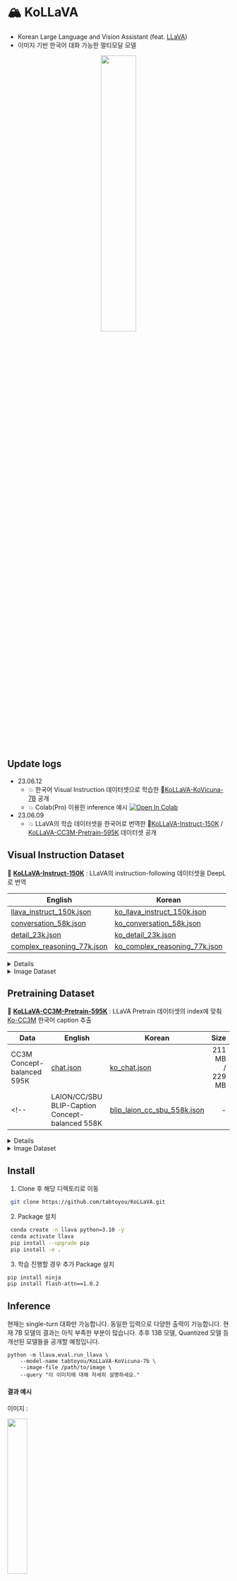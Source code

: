 # 🏔️ KoLLaVA
- Korean Large Language and Vision Assistant (feat. [LLaVA](https://llava-vl.github.io/))
- 이미지 기반 한국어 대화 가능한 멀티모달 모델
 
<p align="center">
    <a href="https://cocoa-t.tistory.com/entry/%EB%85%BC%EB%AC%B8-%EB%A6%AC%EB%B7%B0-LLaVA-Large-Language-and-Vision-Assistant-Visual-Instruction-Tuning"><img src="images/Logo_.png" width="40%"></a> 
</p> 
<!--  <br>
    Generated by <a href="https://wrtn.ai/">wrtn</a> via "한라산 배경의 귀여운 흰 진돗개를 단순한 형태의 만화 이미지로 그려줘"
 -->
    

## Update logs
- 23.06.12 
    - 💥 한국어 Visual Instruction 데이터셋으로 학습한 🤗[KoLLaVA-KoVicuna-7B](https://huggingface.co/tabtoyou/KoLLaVA-KoVicuna-7b) 공개
    - 💥 Colab(Pro) 이용한 inference 예시  <a style='display:inline' target="_blank" href="https://colab.research.google.com/github/tabtoyou/KoLLaVA/blob/main/KoLLaVA-Kovicuna-7b_inference_test.ipynb">
          <img src="https://colab.research.google.com/assets/colab-badge.svg" alt="Open In Colab"/>
        </a>
- 23.06.09 
    - 💥 LLaVA의 학습 데이터셋을 한국어로 번역한 🤗[KoLLaVA-Instruct-150K](https://huggingface.co/datasets/tabtoyou/KoLLaVA-Instruct-150k) / [KoLLaVA-CC3M-Pretrain-595K](https://huggingface.co/datasets/tabtoyou/KoLLaVA-CC3M-Pretrain-595K) 데이터셋 공개
    
    
## Visual Instruction Dataset 
🤗 [**KoLLaVA-Instruct-150K**](https://huggingface.co/datasets/tabtoyou/KoLLaVA-Instruct-150k) : LLaVA의 instruction-following 데이터셋을 DeepL로 번역


| English | Korean |
| --- | --- |
| [llava_instruct_150k.json](https://huggingface.co/datasets/liuhaotian/LLaVA-Instruct-150K/raw/main/llava_instruct_150k.json) | [ko_llava_instruct_150k.json](https://huggingface.co/datasets/tabtoyou/KoLLaVA-Instruct-150k/blob/main/ko_llava_instruct_150k.json) |
| [conversation_58k.json](https://huggingface.co/datasets/liuhaotian/LLaVA-Instruct-150K/raw/main/conversation_58k.json) | [ko_conversation_58k.json](https://huggingface.co/datasets/tabtoyou/KoLLaVA-Instruct-150k/blob/main/ko_conversation_58k.json) |
| [detail_23k.json](https://huggingface.co/datasets/liuhaotian/LLaVA-Instruct-150K/raw/main/detail_23k.json) | [ko_detail_23k.json](https://huggingface.co/datasets/tabtoyou/KoLLaVA-Instruct-150k/blob/main/ko_detail_23k.json) |
| [complex_reasoning_77k.json](https://huggingface.co/datasets/liuhaotian/LLaVA-Instruct-150K/raw/main/complex_reasoning_77k.json) | [ko_complex_reasoning_77k.json](https://huggingface.co/datasets/tabtoyou/KoLLaVA-Instruct-150k/blob/main/ko_complex_reasoning_77k.json) |

<details>
<summary>Details</summary>
<div markdown="1">
 
&nbsp;&nbsp;&nbsp;&nbsp; Visual instruction tuning에 사용하는 instruction-following 데이터는 GPT-4로 생성된 데이터입니다. 이때 GPT-4의 인풋으로는 텍스트만 넣어줍니다(이미지 X). 구체적으로는 image-text pair 데이터셋인 COCO의 텍스트 정보(caption, bounding box)만을 이용해 instruction-following 형식의 데이터를 생성한 것입니다. 이러한 데이터 생성 파이프라인이 궁금하신 분은 [블로그](https://cocoa-t.tistory.com/entry/%EB%85%BC%EB%AC%B8-%EB%A6%AC%EB%B7%B0-LLaVA-Large-Language-and-Vision-Assistant-Visual-Instruction-Tuning)를 참고해주세요. 

</div>
</details>


<details>
<summary>Image Dataset</summary>
<div markdown="1">

Finetuning에 사용되는 이미지 데이터셋은 [COCO-train2014](https://cocodataset.org/#home) 입니다. 
 ```bash
 wget http://images.cocodataset.org/zips/train2014.zip
 ```
 
 
</div>
</details>

## Pretraining Dataset 
🤗 [**KoLLaVA-CC3M-Pretrain-595K**](https://huggingface.co/datasets/tabtoyou/KoLLaVA-CC3M-Pretrain-595K) : LLaVA Pretrain 데이터셋의 index에 맞춰 [Ko-CC3M](https://github.com/QuoQA-NLP/Ko-conceptual-captions) 한국어 caption 추출



| Data | English | Korean | Size |
| --- |  --- | --- | ---: |
| CC3M Concept-balanced 595K | [chat.json](https://huggingface.co/datasets/liuhaotian/LLaVA-CC3M-Pretrain-595K/raw/main/chat.json) | [ko_chat.json](https://huggingface.co/datasets/tabtoyou/KoLLaVA-CC3M-Pretrain-595K/blob/main/ko_chat.json) | 211 MB / 229 MB
<!-- | LAION/CC/SBU BLIP-Caption Concept-balanced 558K | [blip_laion_cc_sbu_558k.json](https://huggingface.co/datasets/liuhaotian/LLaVA-Pretrain/raw/main/blip_laion_cc_sbu_558k.json) | - |  [metadata.json](#) | 181 MB -->

<details>
<summary>Details</summary>
<div markdown="1">

&nbsp;&nbsp;&nbsp;&nbsp; 사전학습 데이터셋은 image-text pair 데이터셋인 [CC3M](https://ai.google.com/research/ConceptualCaptions/)을 필터링해 595K개로 이루어져 있습니다. 데이터셋 구조와 영어 버전 다운로드 방법에 대한 자세한 설명은 [여기](https://huggingface.co/datasets/liuhaotian/LLaVA-CC3M-Pretrain-595K)를, 한국어 데이터셋은 [여기](https://huggingface.co/datasets/tabtoyou/KoLLaVA-CC3M-Pretrain-595K)를 참고하세요. (주의 : DeepL로 번역한 결과가 아니며, 품질이 조금 떨어질 수 있습니다.)
 
</div>
</details>

<details>
<summary>Image Dataset</summary>
<div markdown="1">

[`images.zip`](https://huggingface.co/datasets/liuhaotian/LLaVA-CC3M-Pretrain-595K/blob/main/images.zip) - LLaVA의 저자들은 사전학습에 사용한 이미지 파일도 공유했습니다. 이 이미지 파일은 연구 외에 다른 용도로 사용해서는 안 되며, 이미지의 사용은 CC3M의 라이선스를 준수해야 합니다. 원본 CC3M 데이터셋 소유자 혹은 참조된 이미지의 소유자가 요청할 경우 언제든지 해당 이미지는 삭제될 수 있습니다.

</div>
</details>

## Install
1. Clone 후 해당 디렉토리로 이동
```bash
 git clone https://github.com/tabtoyou/KoLLaVA.git
 ```
2. Package 설치
```bash
 conda create -n llava python=3.10 -y
 conda activate llava
 pip install --upgrade pip 
 pip install -e .
 ```
3. 학습 진행할 경우 추가 Package 설치
```bash
pip install ninja
pip install flash-attn==1.0.2 
```

## Inference
현재는 single-turn 대화만 가능합니다. 동일한 입력으로 다양한 출력이 가능합니다. 현재 7B 모델의 결과는 아직 부족한 부분이 많습니다. 추후 13B 모델, Quantized 모델 등 개선된 모델들을 공개할 예정입니다.
```Shell
python -m llava.eval.run_llava \
    --model-name tabtoyou/KoLLaVA-KoVicuna-7b \
    --image-file /path/to/image \
    --query "이 이미지에 대해 자세히 설명하세요."
```

#### 결과 예시
이미지 :

<a href="https://cocoa-t.tistory.com/entry/%EB%85%BC%EB%AC%B8-%EB%A6%AC%EB%B7%B0-LLaVA-Large-Language-and-Vision-Assistant-Visual-Instruction-Tuning"><img src="images/food.png" width="30%"></a>


질문 :
> 이미지 속 재료들로 어떤 음식을 만들 수 있을까요?

답변 :

case1)

>  이미지에는 냉장고 문이 열려 있고 내부에 다양한 식품이 가득 차 있습니다. 냉장고에는 블루베리, 딸기, 당근, 우유, 버터, 코코넛 및 기타 과일과 채소가 들어 있습니다. 이러한 재료를 사용하여 맛있는 간식이나 식사를 만들 수 있습니다. 예를 들어 블루베리와 딸기를 섞어 블루베리 딸기 샐러드를 만들 수 있습니다. 또는 당근과 우유를 섞어 당근 샐러드를 만들거나 당근을 버터와 함께 구워 따뜻하게 먹을 수 있습니다. 또한 버터와 코코넛을 사용하여 코코넛 버터 파르페를 만들 수도 있습니다. 이러한 재료를 사용하여 창의력을 발휘하여 맛있는 간식이나 식사를 만들 수 있습니다.


case2)

>  이미지에는 다양한 식품이 있는 냉장고가 있습니다. 냉장고에는 과일, 빵, 우유, 물, 주스, 달걀, 치즈, 버터, 베리류, 블루베리, 딸기, 당근 등 다양한 식품이 들어 있습니다. 이러한 재료를 사용하여 다양한 요리를 만들 수 있습니다. 몇 가지 가능한 옵션은 다음과 같습니다:
>
>1. 과일 샐러드: 베리류, 딸기, 당근을 섞어 신선하고 건강한 샐러드를 만들 수 있습니다.
>2. 과일 베이스 스무디: 베리류, 딸기, 당근을 섞어 상큼한 스무디를 만들어 보세요.
>3. 과일 샌드위치: 베리류, 딸기, 당근을 샌드위치 빵에 얹어 맛있는 샌드위치를 만들어 보세요.
>4. 과일 디저트: 베리류, 딸기, 당근을 섞어 과일 코블러나 팬케이크와 같은 달콤한 디저트를 만들어 보세요.
>5. 과일 기반 요리: 베리류, 딸기, 당근을 샐러드나 수프에 넣어 맛있는 요리를 만들어 보세요.
>
>이는 몇 가지 예에 불과하며, 냉장고에 있는 다양한 식품을 사용하여 다양한 요리를 만들 수 있는 가능성은 무궁무진합니다.

## Training
클라우드 GPU 대여 서비스인 [vast.ai](https://vast.ai/)를 이용해 학습을 진행했습니다. 4개의 A100(80GB) GPU를 대여했으며 Disk Space는 200GB 이상을 추천드립니다(시간 당 약 `$7.44`). 인스턴스 생성 시 Docker image로 `pytorch/pytorch:2.0.1-cuda11.7-cudnn8-devel` 를 사용했습니다. 

### Pretrain
`./scripts/pretrain_lightning.sh`
```Shell
#!/bin/bash

WEIGHT_VERSION=$1

# Pretraining (5~6 hours on 4 A100/80GB GPU)
torchrun --nnodes=1 --nproc_per_node=4 --master_port=25001 \
   llava/train/train_mem.py \
   --model_name_or_path junelee/ko_vicuna_7b \
   --version $WEIGHT_VERSION \
   --data_path /path/to/ko_chat.json \
   --image_folder /path/to/CC3M_images \
   --vision_tower openai/clip-vit-large-patch14 \
   --tune_mm_mlp_adapter True \
   --mm_vision_select_layer -2 \
   --mm_use_im_start_end \
   --bf16 True \
   --output_dir ./checkpoints/kollava-lightning-7b-pretrain \
   --num_train_epochs 1 \
   --per_device_train_batch_size 32 \
   --per_device_eval_batch_size 4 \
   --gradient_accumulation_steps 1 \
   --evaluation_strategy "no" \
   --save_strategy "steps" \
   --save_steps 2400 \
   --save_total_limit 1 \
   --learning_rate 2e-3 \
   --weight_decay 0. \
   --warmup_ratio 0.03 \
   --lr_scheduler_type "cosine" \
   --logging_steps 1 \
   --tf32 True \
   --model_max_length 2048 \
   --gradient_checkpointing True \
   --dataloader_num_workers 4 \
   --lazy_preprocess True \
   --report_to wandb

# Extract projector features
python scripts/extract_mm_projector.py \
 --model_name_or_path ./checkpoints/kollava-lightning-7b-pretrain \
 --output ./checkpoints/mm_projector/kollava-lightning-7b-pretrain.bin
```

Run
```shell
sh scripts/pretrain_lightning.sh v0
```


### Visual instruction tuning (Finetune)
`./scripts/finetune_lightning.sh`
```shell
#!/bin/bash

WEIGHT_VERSION=$1

# Visual instruction tuning (6~7 hour on 4 A100/80GB GPU)
torchrun --nnodes=1 --nproc_per_node=4 --master_port=25001 \
    llava/train/train_mem.py \
    --model_name_or_path junelee/ko_vicuna_7b \
    --version $WEIGHT_VERSION \
    --data_path /path/to/ko_llava_instruct_150k.json \
    --image_folder /path/to/coco/train2014 \
    --vision_tower openai/clip-vit-large-patch14 \
    --pretrain_mm_mlp_adapter ./checkpoints/mm_projector/kollava-lightning-7b-pretrain.bin \
    --mm_vision_select_layer -2 \
    --mm_use_im_start_end True \
    --bf16 True \
    --output_dir ./checkpoints/kollava-lightning-7b-finetune \
    --num_train_epochs 1 \
    --per_device_train_batch_size 16 \
    --per_device_eval_batch_size 4 \
    --gradient_accumulation_steps 1 \
    --evaluation_strategy "no" \
    --save_strategy "steps" \
    --save_steps 1500 \
    --save_total_limit 1 \
    --learning_rate 2e-5 \
    --weight_decay 0. \
    --warmup_ratio 0.03 \
    --lr_scheduler_type "cosine" \
    --logging_steps 1 \
    --tf32 True \
    --fsdp "full_shard auto_wrap" \
    --fsdp_transformer_layer_cls_to_wrap 'LlamaDecoderLayer' \
    --model_max_length 2048 \
    --gradient_checkpointing True \
    --dataloader_num_workers 4 \
    --lazy_preprocess True \
    --report_to wandb
```

Run
```shell
sh scripts/finetune_lightning.sh v0
```

  

## To-do
- [x] Finetuning 데이터셋 한국어 번역 (LLaVA-Instruct-150K)
- [x] Pretraining 데이터셋 한국어 번역 (LLaVA-CC3M-Pretrain-595K)
- [x] LLaVA 모델에서 Vicuna -> KoVicuna-7B 대체 후 학습
- [ ] KoLLaVA-13B 모델 학습 및 허깅페이스 공개
- [ ] QLoRA 이용해 low GPU memory에서도 학습할 수 있도록 (RTX 3090 등)
- [ ] KoLLaVA의 linear layer를 Q-former로 업데이트([InstructBLIP](https://arxiv.org/abs/2305.06500))


---

## 🌋 LLaVA: Large Language and Vision Assistant

*Visual instruction tuning towards large language and vision models with GPT-4 level capabilities.*

[[Project Page](https://llava-vl.github.io/)] [[Paper](https://arxiv.org/abs/2304.08485)] [[Demo](https://llava.hliu.cc/)]  [[Data](https://huggingface.co/datasets/liuhaotian/LLaVA-Instruct-150K)] [[Model](https://huggingface.co/liuhaotian/LLaVA-13b-delta-v0)]

**Visual Instruction Tuning** <br>
[Haotian Liu*](https://hliu.cc), [Chunyuan Li*](https://chunyuan.li/), [Qingyang Wu](https://scholar.google.ca/citations?user=HDiw-TsAAAAJ&hl=en/), [Yong Jae Lee](https://pages.cs.wisc.edu/~yongjaelee/) (*Equal Contribution)

<a href="https://llava.hliu.cc/"><img src="assets/demo.gif" width="70%"></a>

[![Code License](https://img.shields.io/badge/Code%20License-Apache_2.0-green.svg)](https://github.com/tatsu-lab/stanford_alpaca/blob/main/LICENSE)
[![Data License](https://img.shields.io/badge/Data%20License-CC%20By%20NC%204.0-red.svg)](https://github.com/tatsu-lab/stanford_alpaca/blob/main/DATA_LICENSE)
**Usage and License Notices**: The data, code and checkpoint is intended and licensed for research use only. They are also restricted to uses that follow the license agreement of LLaMA, Vicuna and GPT-4. The dataset is CC BY NC 4.0 (allowing only non-commercial use) and models trained using the dataset should not be used outside of research purposes.


## Contents
- [Data Download](#data-download)
- [Install](#install)
- [LLaVA Weights](#llava-weights)
- [Serving](#serving)
- [Evaluation](#evaluation)
- [Fine-tuning](#fine-tuning)

## Data Download

| Data file name | Size |
| --- | ---: |
| [llava_instruct_150k.json](https://huggingface.co/datasets/liuhaotian/LLaVA-Instruct-150K/raw/main/llava_instruct_150k.json) | 229 MB |
| [llava_instruct_80k.json](https://huggingface.co/datasets/liuhaotian/LLaVA-Instruct-150K/raw/main/llava_instruct_80k.json) | 229 MB |
| [conversation_58k.json](https://huggingface.co/datasets/liuhaotian/LLaVA-Instruct-150K/raw/main/conversation_58k.json) | 126 MB |
| [detail_23k.json](https://huggingface.co/datasets/liuhaotian/LLaVA-Instruct-150K/raw/main/detail_23k.json) | 20.5 MB |
| [complex_reasoning_77k.json](https://huggingface.co/datasets/liuhaotian/LLaVA-Instruct-150K/raw/main/complex_reasoning_77k.json) | 79.6 MB |

To download our langauge-image multimodal instruction-folllowing dataset [`LLaVA-Instruct-150K`](https://huggingface.co/datasets/liuhaotian/LLaVA-Instruct-150K), please run the following script:
```bash
sh download_data.sh
```

### Pretraining Dataset
The pretraining dataset used in this release is a subset of CC-3M dataset, filtered with a more balanced concept coverage distribution.  Please see [here](https://huggingface.co/datasets/liuhaotian/LLaVA-CC3M-Pretrain-595K) for a detailed description on the dataset structure and how to download the images.

If you already have CC-3M dataset on your disk, the image names follow this format: `GCC_train_000000000.jpg`.  You may edit the `image` field correspondingly if necessary.

| Data | Chat File | Meta Data | Size |
| --- |  --- |  --- | ---: |
| CC-3M Concept-balanced 595K | [chat.json](https://huggingface.co/datasets/liuhaotian/LLaVA-CC3M-Pretrain-595K/raw/main/chat.json) | [metadata.json](https://huggingface.co/datasets/liuhaotian/LLaVA-CC3M-Pretrain-595K/raw/main/metadata.json) | 211 MB
| LAION/CC/SBU BLIP-Caption Concept-balanced 558K | [blip_laion_cc_sbu_558k.json](https://huggingface.co/datasets/liuhaotian/LLaVA-Pretrain/raw/main/blip_laion_cc_sbu_558k.json) | [metadata.json](#) | 181 MB


### GPT-4 Prompts

We provide our prompts and few-shot samples for GPT-4 queries, to better facilitate research in this domain.  Please check out the [`prompts`](playground/data/prompts) folder for three kinds of questions: conversation, detail description, and complex reasoning.

They are organized in a format of `system_message.txt` for system message, pairs of `abc_caps.txt` for few-shot sample user input, and `abc_conv.txt` for few-shot sample reference output.

Note that you may find them in different format. For example, `conversation` is in `jsonl`, and detail description is answer-only.  The selected format in our preliminary experiments work slightly better than a limited set of alternatives that we tried: `jsonl`, more natural format, answer-only.  If interested, you may try other variants or conduct more careful study in this.  Contributions are welcomed!

## Install

1. Clone this repository and navigate to LLaVA folder
```bash
git clone https://github.com/haotian-liu/LLaVA.git
cd LLaVA
```

2. Install Package
```Shell
conda create -n llava python=3.10 -y
conda activate llava
pip install --upgrade pip  # enable PEP 660 support
pip install -e .
```

**NOTE**:
[Update 4/30/23] We have successfully moved LLaVA framework to this repo, without the need of a special `transformers` modified by us.  If you install our repo before `4/30/23`, please reinstall `transformers` following the instructions [here](#upgrade-to-v01).

3. Install additional packages for training cases
```
pip install ninja
pip install flash-attn==1.0.2
```

### Upgrade to v0.1

**NOTE**:
If you install our package before 4/30/23, please make sure to execute the command below to correctly upgrade to v0.1.  You may try a [clean install](#install) as well.

```Shell
git pull
pip uninstall transformers
pip install git+https://github.com/huggingface/transformers@cae78c46
pip install -e .
```

## LLaVA Weights
We release [LLaVA](https://llava-vl.github.io/) weights as delta weights to comply with the LLaMA model license.
You can add our delta to the original LLaMA weights to obtain the LLaVA weights.

Instructions:

1. Get the original LLaMA weights in the huggingface format by following the instructions [here](https://huggingface.co/docs/transformers/main/model_doc/llama).
2. Use the following scripts to get LLaVA weights by applying our delta ([13b-v0](https://huggingface.co/liuhaotian/LLaVA-13b-delta-v0), [7b-v0](https://huggingface.co/liuhaotian/LLaVA-7b-delta-v0), [lightning-7B-v1-1](https://huggingface.co/liuhaotian/LLaVA-Lightning-7B-delta-v1-1)). It will automatically download delta weights from our Hugging Face account.

### LLaVA-13B
This conversion command needs around 60 GB of CPU RAM.
```bash
python3 -m llava.model.apply_delta \
    --base /path/to/llama-13b \
    --target /output/path/to/LLaVA-13B-v0 \
    --delta liuhaotian/LLaVA-13b-delta-v0
```

### LLaVA-7B
This conversion command needs around 30 GB of CPU RAM.
```bash
python3 -m llava.model.apply_delta \
    --base /path/to/llama-7b \
    --target /output/path/to/LLaVA-7B-v0 \
    --delta liuhaotian/LLaVA-7b-delta-v0
```


### LLaVA pretrained projector weights
The initial release is pretrained on [LLaVA-filtered CC3M 595K](https://huggingface.co/datasets/liuhaotian/LLaVA-CC3M-Pretrain-595K) with 1 epoch.  The pretrained weights are released [here](https://huggingface.co/liuhaotian/LLaVA-13b-pretrain-projector-v0).

You may perform instruction tuning on our pretrained checkpoints, by using our [visual instruction tuning](https://huggingface.co/datasets/liuhaotian/LLaVA-Instruct-150K) data following the instructions [here](https://github.com/haotian-liu/LLaVA#fine-tuning-with-local-gpus).

## Serving

### Web UI

#### Launch a controller
```Shell
python -m llava.serve.controller --host 0.0.0.0 --port 10000
```

#### Launch a model worker
```Shell
python -m llava.serve.model_worker --host 0.0.0.0 --controller http://localhost:10000 --port 40000 --worker http://localhost:40000 --model-path ./checkpoints/LLaVA-13B-v0 --multi-modal
```
Wait until the process finishes loading the model and you see "Uvicorn running on ...".

#### Launch a model worker (Multiple GPUs, when GPU VRAM <= 24GB)

If your the VRAM of your GPU is less than 24GB (e.g., RTX 3090, RTX 4090, etc.), you may try running it with multiple GPUs.

```Shell
python -m llava.serve.model_worker --host 0.0.0.0 --controller http://localhost:10000 --port 40000 --worker http://localhost:40000 --model-path ./checkpoints/LLaVA-13B-v0 --multi-modal --num-gpus 2
```
Wait until the process finishes loading the model and you see "Uvicorn running on ...".

#### Launch a gradio web server.
```Shell
python -m llava.serve.gradio_web_server --controller http://localhost:10000
```
#### You can open your browser and chat with a model now.

### CLI Inference

A starting script for inference with LLaVA without the need of Gradio interface. The current implementation only supports for a single-turn Q-A session, and the interactive CLI is WIP.  This also serves as an example for users to build customized inference scripts.

```Shell
python -m llava.eval.run_llava \
    --model-name /path/to/LLaVA-13B-v0 \
    --image-file "https://llava-vl.github.io/static/images/view.jpg" \
    --query "What are the things I should be cautious about when I visit here?"
```

Example output (varies in different runs):

> When visiting this picturesque location with a serene lake and a wooden pier extending over the water, one should be cautious about various safety aspects. Some important considerations include:
> 
> 1. Ensuring that the pier is structurally sound andstable, as old or weakened pier structures might not support the weight of visitors.
> 2. Being aware of the water depth around the pier and lake, as sudden drop-offs or strong currents may pose a risk to swimmers, boaters, or those who venture too close to the edge.
> 3. Staying vigilant about the presence of wildlife in the area, such as slippery, stealthy fish or other animals that might cause harm or inconvenience.
> 4. Maintaining a safe distance from the water's edge, particularly for children, elderly individuals, or those who are not strong swimmers.
> 5. Following any posted signs or guidelines related to safety and the use of the pier and surrounding areas.
> 
> By considering these safety precautions, visitors can enjoy the natural beauty of the location while minimizing risks and ensuring a safe and pleasant experience.


## Evaluation

### GPT-assisted Evaluation

Our GPT-assisted evaluation pipeline for multimodal modeling is provided for a comprehensive understanding of the capabilities of vision-language models.  Please see our paper for more details.

1. Generate LLaVA responses

```Shell
python model_vqa.py \
    --model-name ./checkpoints/LLaVA-13B-v0 \
    --question-file \
    playground/data/coco2014_val_qa_eval/qa90_questions.jsonl \
    --image-folder \
    /path/to/coco2014_val \
    --answers-file \
    /path/to/answer-file.jsonl
```

2. Evaluate the generated responses.  In our case, [`answer-file-1.jsonl`](./playground/data/coco2014_val_qa_eval/qa90_gpt4_answer.jsonl) is the response generated by text-only GPT-4 (0314), with the context captions/boxes provided.

```Shell
OPENAI_API_KEY="sk-***********************************" python eval_gpt_review_visual.py \
    --question playground/data/coco2014_val_qa_eval/qa90_questions.jsonl \
    --context table/caps_boxes_coco2014_val_80.jsonl \
    --answer-list \
    /path/to/answer-file-1.jsonl \
    /path/to/answer-file-2.jsonl \
    --rule table/rule.json \
    --output /path/to/review.json
```

3. Summarize the evaluation results

```Shell
python summarize_gpt_review.py
```

### ScienceQA

#### Prepare Data
1. Please see ScienceQA [repo](https://github.com/lupantech/ScienceQA) for setting up the dataset.
2. Generate ScienceQA dataset for LLaVA conversation-style format.

```Shell
python scripts/convert_sqa_to_llava \
    convert_to_llava \
    --base-dir /path/to/ScienceQA/data/scienceqa \
    --split {train,val,minival,test,minitest}
```

#### Evaluation

1. Download our pretrained LLaVA-13B (delta) weights for ScienceQA dataset [here](https://huggingface.co/liuhaotian/LLaVA-13b-delta-v0-science_qa).  Convert the delta weights to actual weights.

```Shell
python -m llava.model.apply_delta \
    --base /path/to/llama-13b \
    --target /path/to/LLaVA-13b-v0-science_qa \
    --delta liuhaotian/LLaVA-13b-delta-v0-science_qa
```

2. [Option 1] Multiple-GPU inference
You may evaluate this with multiple GPUs, and concatenate the generated jsonl files.  Please refer to our script for [batch evaluation](scripts/sqa_eval_batch.sh) and [results gathering](scripts/sqa_eval_gather.sh).

3. [Option 2] Single-GPU inference

(a) Generate LLaVA responses on ScienceQA dataset

```Shell
python -m llava.eval.model_vqa_science \
    --model-name /path/to/LLaVA-13b-v0-science_qa \
    --question-file /path/to/ScienceQA/data/scienceqa/llava_test.json \
    --image-folder /path/to/ScienceQA/data/scienceqa/images/test \
    --answers-file vqa/results/ScienceQA/test_llava-13b.jsonl \
    --answer-prompter
    --conv-mode simple
```

(b) Evaluate the generated responses

```Shell
python eval_science_qa.py \
    --base-dir /path/to/ScienceQA/data/scienceqa \
    --result-file vqa/results/ScienceQA/test_llava-13b.jsonl \
    --output-file vqa/results/ScienceQA/test_llava-13b_output.json \
    --output-result vqa/results/ScienceQA/test_llava-13b_result.json \
```

For reference, we attach our prediction file `test_llava-13b_result.json` [here](llava/eval/table/results/test_sqa_llava_13b_v0.json) for comparison when reproducing our results, as well as for further analysis in detail.

## Fine-tuning
### Data

The current version of LLaVA is fine-tuned from a Vicuna-13B model.  We use approximately 600K filtered CC3M in feature alignment pretraining and 150K GPT-generated multimodal instruction-following data in finetuning. For detailed description of the data generation pipeline, please refer see our [paper](https://arxiv.org/abs/2304.08485).

We are working on a more capable model that is pretrained with the data at a larger scale.  Stay tuned!

We release all three types of multimodal instruction-following data.  The use of these data is subject to OpenAI [TOS](https://openai.com/policies/terms-of-use).

### Code and Hyperparameters
We fine-tune the model using the code from [FastChat](https://github.com/lm-sys/FastChat). We use a similar set of hyperparameters as Vicuna in finetuning.  Both hyperparameters used in pretraining and finetuning are provided below.

1. Pretraining

| Hyperparameter | Global Batch Size | Learning rate | Epochs | Max length | Weight decay |
| --- | ---: | ---: | ---: | ---: | ---: |
| LLaVA-13B | 128 | 2e-3 | 1 | 2048 | 0 |

2. Finetuning

| Hyperparameter | Global Batch Size | Learning rate | Epochs | Max length | Weight decay |
| --- | ---: | ---: | ---: | ---: | ---: |
| LLaVA-13B | 32 | 2e-5 | 3 | 2048 | 0 |

### Fine-tuning with Local GPUs
LLaVA is trained on 8 A100 GPUs with 80GB memory with the following code. To train on fewer GPUs, you can reduce the `per_device_train_batch_size` and increase the `gradient_accumulation_steps` accordingly to keep the global batch size the same.

1. Pretraining

<details>
<summary>Pretrain: LLaVA-13B, 8x A100 (80G).  Time: ~4 hours.</summary>

```Shell
torchrun --nnodes=1 --nproc_per_node=8 --master_port=25001 \
    llava/train/train_mem.py \
    --model_name_or_path ./checkpoints/llama-vicuna-13b \
    --data_path /path/to/cc3m_595k.json \
    --image_folder /path/to/cc3m_595k \
    --vision_tower openai/clip-vit-large-patch14 \
    --tune_mm_mlp_adapter True \
    --mm_vision_select_layer -2 \
    --mm_use_im_start_end \
    --bf16 True \
    --output_dir ./checkpoints/llava-13b-pretrain \
    --num_train_epochs 1 \
    --per_device_train_batch_size 16 \
    --per_device_eval_batch_size 4 \
    --gradient_accumulation_steps 1 \
    --evaluation_strategy "no" \
    --save_strategy "steps" \
    --save_steps 2400 \
    --save_total_limit 1 \
    --learning_rate 2e-3 \
    --weight_decay 0. \
    --warmup_ratio 0.03 \
    --lr_scheduler_type "cosine" \
    --logging_steps 1 \
    --tf32 True \
    --model_max_length 2048 \
    --gradient_checkpointing True \
    --lazy_preprocess True \
    --report_to wandb
```
</details>

You may run this with a single A100 GPU with the following code.  Please note that the `per_device_train_batch_size` * `gradient_accumulation_steps` should be equal to 128 to keep the global batch size the same.

<details>
<summary>Pretrain: LLaVA-13B, 1x A100 (80G).  Time: ~33 hours.</summary>

```Shell
python llava/train/train_mem.py \
    --model_name_or_path ./checkpoints/llama-vicuna-13b \
    --data_path /path/to/cc3m_595k.json \
    --image_folder /path/to/cc3m_595k \
    --vision_tower openai/clip-vit-large-patch14 \
    --tune_mm_mlp_adapter True \
    --mm_vision_select_layer -2 \
    --mm_use_im_start_end \
    --bf16 True \
    --output_dir ./checkpoints/llava-13b-pretrain \
    --num_train_epochs 1 \
    --per_device_train_batch_size 16 \
    --per_device_eval_batch_size 4 \
    --gradient_accumulation_steps 8 \
    --evaluation_strategy "no" \
    --save_strategy "steps" \
    --save_steps 2400 \
    --save_total_limit 1 \
    --learning_rate 2e-3 \
    --weight_decay 0. \
    --warmup_ratio 0.03 \
    --lr_scheduler_type "cosine" \
    --logging_steps 1 \
    --tf32 True \
    --model_max_length 2048 \
    --gradient_checkpointing True \
    --lazy_preprocess True \
    --report_to wandb
```
</details>

<details>
<summary>Pretrain: LLaVA-7B, 1x A100 (80G/40G).  Time: ~19 hours.</summary>

```Shell
python llava/train/train_mem.py \
    --model_name_or_path ./checkpoints/llama-vicuna-7b \
    --data_path /path/to/cc3m_595k.json \
    --image_folder /path/to/cc3m_595k \
    --vision_tower openai/clip-vit-large-patch14 \
    --tune_mm_mlp_adapter True \
    --mm_vision_select_layer -2 \
    --mm_use_im_start_end \
    --bf16 True \
    --output_dir ./checkpoints/llava-7b-pretrain \
    --num_train_epochs 1 \
    --per_device_train_batch_size 16 \
    --per_device_eval_batch_size 4 \
    --gradient_accumulation_steps 8 \
    --evaluation_strategy "no" \
    --save_strategy "steps" \
    --save_steps 2400 \
    --save_total_limit 1 \
    --learning_rate 2e-3 \
    --weight_decay 0. \
    --warmup_ratio 0.03 \
    --lr_scheduler_type "cosine" \
    --logging_steps 1 \
    --tf32 True \
    --model_max_length 2048 \
    --gradient_checkpointing True \
    --lazy_preprocess True \
    --report_to wandb
```
</details>


#### Experimental: use FSDP to save memory in pretraining

<details>
<summary>Learn more</summary>

Currently, PyTorch and Huggingface does not yet have stable/native support for FSDP on parameter efficient tuning (part of the parameters are frozen).  However, the feature is being developed in PyTorch nightly and shall be shipped in the next release.  We provide an experimental script to enable FSDP in pretraining.  To use it, please **create a new enviroment** (to be safe), install PyTorch nightly (**MUST**), and `LLaVA` package following the instructions below.

1. Prepare environment
```Shell
conda create -n llava_beta python=3.10 -y
conda activate llava_beta
pip install --upgrade pip
pip install --pre torch torchvision torchaudio --index-url https://download.pytorch.org/whl/nightly/cu117
pip install -e .
pip install einops ninja
pip install flash-attn
```

2. Run pretraining with FSDP (experimental)
```Shell
torchrun --nnodes=1 --nproc_per_node=8 --master_port=25001 \
    llava/train/train_mem.py \
    --model_name_or_path ./checkpoints/llama-vicuna-13b \
    --data_path /path/to/cc3m_595k.json \
    --image_folder /path/to/cc3m_595k \
    --vision_tower openai/clip-vit-large-patch14 \
    --tune_mm_mlp_adapter True \
    --mm_vision_select_layer -2 \
    --mm_use_im_start_end \
    --bf16 True \
    --output_dir ./checkpoints/llava-13b-pretrain_fsdp \
    --num_train_epochs 1 \
    --per_device_train_batch_size 16 \
    --per_device_eval_batch_size 4 \
    --gradient_accumulation_steps 1 \
    --evaluation_strategy "no" \
    --save_strategy "steps" \
    --save_steps 2400 \
    --save_total_limit 1 \
    --learning_rate 2e-3 \
    --weight_decay 0. \
    --warmup_ratio 0.03 \
    --lr_scheduler_type "cosine" \
    --logging_steps 1 \
    --tf32 True \
    --fsdp "full_shard auto_wrap" \
    --fsdp_transformer_layer_cls_to_wrap 'LlamaDecoderLayer' \
    --model_max_length 2048 \
    --gradient_checkpointing True \
    --lazy_preprocess True \
    --report_to wandb
```
</details>

2. Extract projector features
```Shell
python scripts/extract_mm_projector.py \
  --model_name_or_path ./checkpoints/llava-13b-pretrain \
  --output ./checkpoints/mm_projector/llava-13b-pretrain.bin
```

3. Finetuning

```Shell
torchrun --nnodes=1 --nproc_per_node=8 --master_port=25001 \
    llava/train/train_mem.py \
    --model_name_or_path /path/to/llama-vicuna-13b \
    --data_path /path/to/llava_instruct_150k.json \
    --image_folder /Data/haotian/coco/train2014 \
    --vision_tower openai/clip-vit-large-patch14 \
    --pretrain_mm_mlp_adapter ./checkpoints/mm_projector/llava-13b-pretrain.bin \
    --mm_vision_select_layer -2 \
    --mm_use_im_start_end True \
    --bf16 True \
    --output_dir ./checkpoints \
    --num_train_epochs 3 \
    --per_device_train_batch_size 4 \
    --per_device_eval_batch_size 4 \
    --gradient_accumulation_steps 1 \
    --evaluation_strategy "no" \
    --save_strategy "steps" \
    --save_steps 5000 \
    --save_total_limit 3 \
    --learning_rate 2e-5 \
    --weight_decay 0. \
    --warmup_ratio 0.03 \
    --lr_scheduler_type "cosine" \
    --logging_steps 1 \
    --tf32 True \
    --fsdp "full_shard auto_wrap" \
    --fsdp_transformer_layer_cls_to_wrap 'LlamaDecoderLayer' \
    --model_max_length 2048 \
    --gradient_checkpointing True \
    --lazy_preprocess True \
    --report_to wandb
```

### Train LLaVA Lightning
LLaVA-Lightning can be trained on 8x A100 GPUs in just 3 hours, including both pretraining and finetuning. When using spot instances, it costs just ~$40. *We are working on [SkyPilot](https://github.com/skypilot-org/skypilot.git) tutorial to make spot instance training even easier, stay tuned!*

Please make sure to: (1) [install](#install) or [upgrade](#upgrade-to-v01) to the latest code base, and (2) pass the correct model version identifier `v0`/`v1` to ensure the correct conversation template is loaded.

```Shell
bash ./scripts/train_lightning.sh {v0,v1}
```

#### Hyperparameters

1. Pretraining

| Hyperparameter | Global Batch Size | Learning rate | Epochs | Max length | Weight decay |
| --- | ---: | ---: | ---: | ---: | ---: |
| LLaVA-Lightning-7B | 128 | 2e-3 | 1 | 2048 | 0 |

2. Finetuning

| Hyperparameter | Global Batch Size | Learning rate | Epochs | Max length | Weight decay |
| --- | ---: | ---: | ---: | ---: | ---: |
| LLaVA-Lightning-7B | 128 | 2e-5 | 1 | 2048 | 0 |

#### LLaVA-MPT-7b
Thanks to LLaVA-Lightning, we are able to train a checkpoint based on MPT-7b-Chat on 8x A100 GPUs in just 3 hours, including both pretraining and finetuning.

**NOTE**: This is a research preview of the LLaVA-Lightning based on MPT-7B-chat checkpoint. The usage of the model should comply with MPT-7B-chat license and agreements.

**NOTE**: Unlike other LLaVA models, this model should be used directly without delta weights conversion!

**NOTE**: You need to upgrade to our latest code base to use LLaVA-MPT-7b!

1. Usage

You do not need to download our checkpoint, it will directly load from our Hugging Face model: [`liuhaotian/LLaVA-Lightning-MPT-7B-preview`](https://huggingface.co/liuhaotian/LLaVA-Lightning-MPT-7B-preview).

```Shell
python -m llava.serve.controller --host 0.0.0.0 --port 10000
python -m llava.serve.model_worker --host 0.0.0.0 --controller http://localhost:10000 --port 40000 --worker http://localhost:40000 --model-path liuhaotian/LLaVA-Lightning-MPT-7B-preview
python -m llava.serve.gradio_web_server --controller http://localhost:10000
```

2. Training

We use the same set of training dataset, and the hyperparameters as other Lightning checkpoints.

```Shell
bash ./scripts/train_lightning_mpt.sh
```

### Fine-tuning on ScienceQA
**NOTE**: Due to that ScienceQA experiments were done earlier, the current checkpoints are trained *without* `<im_start>` and `<im_end>` tokens.  Checkpoints with these tokens will be updated later.  Here we provide our training scripts for the current checkpoints.

<details>
<summary>1. Pretraining</summary>

```Shell
torchrun --nnodes=1 --nproc_per_node=8 --master_port=25001 \
    llava/train/train_mem.py \
    --model_name_or_path ./checkpoints/llama-vicuna-13b \
    --data_path /path/to/cc3m_595k.json \
    --image_folder /path/to/cc3m_595k \
    --vision_tower openai/clip-vit-large-patch14 \
    --tune_mm_mlp_adapter True \
    --mm_vision_select_layer -2 \
    --bf16 True \
    --output_dir ./checkpoints/llava-13b-pretrain-no_im_start_end_token \
    --num_train_epochs 1 \
    --per_device_train_batch_size 16 \
    --per_device_eval_batch_size 4 \
    --gradient_accumulation_steps 1 \
    --evaluation_strategy "no" \
    --save_strategy "steps" \
    --save_steps 2400 \
    --save_total_limit 1 \
    --learning_rate 2e-3 \
    --weight_decay 0. \
    --warmup_ratio 0.03 \
    --lr_scheduler_type "cosine" \
    --logging_steps 1 \
    --tf32 True \
    --model_max_length 2048 \
    --gradient_checkpointing True \
    --lazy_preprocess True \
    --report_to wandb
```
</details>

<details>
<summary>2. Extract projector features</summary>

```Shell
python scripts/extract_mm_projector.py \
  --model_name_or_path ./checkpoints/llava-13b-pretrain-no_im_start_end_token \
  --output ./checkpoints/mm_projector/llava-13b-pretrain-no_im_start_end_token.bin
```
</details>

<details>
<summary>3. Finetuning</summary>

You may download our pretrained `llava-13b-pretrain-no_im_start_end_token.bin` [here](https://huggingface.co/liuhaotian/LLaVA-13b-pretrain-projector-v0/blob/main/LLaVA-13b-pretrain-projector-v0-CC3M-595K-original_caption-no_im_token.bin).

```Shell
torchrun --nnodes=1 --nproc_per_node=8 --master_port=25001 \
    llava/train/train_mem.py \
    --model_name_or_path /path/to/llama-vicuna-13b \
    --data_path /path/to/scienceqa/llava_train_QCM-LEPA.json \
    --image_folder /path/to/scienceqa/images/train \
    --vision_tower openai/clip-vit-large-patch14 \
    --pretrain_mm_mlp_adapter ./checkpoints/mm_projector/llava-13b-pretrain-no_im_start_end_token.bin \
    --mm_vision_select_layer -2 \
    --bf16 True \
    --output_dir ./checkpoints/llava-13b-pretrain-no_im_start_end_token-finetune_scienceqa \
    --num_train_epochs 12 \
    --per_device_train_batch_size 4 \
    --per_device_eval_batch_size 4 \
    --gradient_accumulation_steps 1 \
    --evaluation_strategy "no" \
    --save_strategy "steps" \
    --save_steps 5000 \
    --save_total_limit 3 \
    --learning_rate 2e-5 \
    --weight_decay 0. \
    --warmup_ratio 0.03 \
    --lr_scheduler_type "cosine" \
    --logging_steps 1 \
    --tf32 True \
    --fsdp "full_shard auto_wrap" \
    --fsdp_transformer_layer_cls_to_wrap 'LlamaDecoderLayer' \
    --model_max_length 2048 \
    --gradient_checkpointing True \
    --lazy_preprocess True \
    --report_to wandb
```
</details>

## Acknowledgement

- [Vicuna](https://github.com/lm-sys/FastChat): the codebase we built upon, and our base model Vicuna-13B that has the amazing language capabilities!


If you find LLaVA useful for your your research and applications, please cite using this BibTeX:
```bibtex
@misc{liu2023llava,
      title={Visual Instruction Tuning}, 
      author={Liu, Haotian and Li, Chunyuan and Wu, Qingyang and Lee, Yong Jae},
      publisher={arXiv:2304.08485},
      year={2023},
}
```

## Related Projects

- [Instruction Tuning with GPT-4](https://github.com/Instruction-Tuning-with-GPT-4/GPT-4-LLM)

For future project ideas, pleae check out:
- [SEEM: Segment Everything Everywhere All at Once](https://github.com/UX-Decoder/Segment-Everything-Everywhere-All-At-Once)
- [Grounded-Segment-Anything](https://github.com/IDEA-Research/Grounded-Segment-Anything) to detect, segment, and generate anything by marrying [Grounding DINO](https://github.com/IDEA-Research/GroundingDINO) and [Segment-Anything](https://github.com/facebookresearch/segment-anything).
